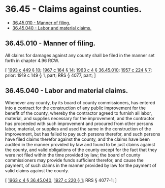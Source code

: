 # 36.45 - Claims against counties.
* [36.45.010 - Manner of filing.](#3645010---manner-of-filing)
* [36.45.040 - Labor and material claims.](#3645040---labor-and-material-claims)
## 36.45.010 - Manner of filing.
All claims for damages against any county shall be filed in the manner set forth in chapter 4.96 RCW.

\[ [1993 c 449 § 10](http://lawfilesext.leg.wa.gov/biennium/1993-94/Pdf/Bills/Session%20Laws/House/1218.SL.pdf?cite=1993%20c%20449%20§%2010); [1967 c 164 § 14](http://leg.wa.gov/CodeReviser/documents/sessionlaw/1967c164.pdf?cite=1967%20c%20164%20§%2014); [1963 c 4 § 36.45.010](http://leg.wa.gov/CodeReviser/documents/sessionlaw/1963c4.pdf?cite=1963%20c%204%20§%2036.45.010); [1957 c 224 § 7](http://leg.wa.gov/CodeReviser/documents/sessionlaw/1957c224.pdf?cite=1957%20c%20224%20§%207); prior: 1919 c 149 § 1, part; RRS § 4077, part; \]

## 36.45.040 - Labor and material claims.
Whenever any county, by its board of county commissioners, has entered into a contract for the construction of any public improvement for the benefit of the county, whereby the contractor agreed to furnish all labor, material, and supplies necessary for the improvement, and the contractor has proceeded with such improvement and procured from other persons labor, material, or supplies and used the same in the construction of the improvement, but has failed to pay such persons therefor, and such persons have filed claims therefor against the county, and the claims have been audited in the manner provided by law and found to be just claims against the county, and valid obligations of the county except for the fact that they were not filed within the time provided by law; the board of county commissioners may provide funds sufficient therefor, and cause the payment, of such claims in the manner provided by law for the payment of valid claims against the county.

\[ [1963 c 4 § 36.45.040](http://leg.wa.gov/CodeReviser/documents/sessionlaw/1963c4.pdf?cite=1963%20c%204%20§%2036.45.040); [1927 c 220 § 1](http://leg.wa.gov/CodeReviser/documents/sessionlaw/1927c220.pdf?cite=1927%20c%20220%20§%201); RRS § 4077-1; \]

